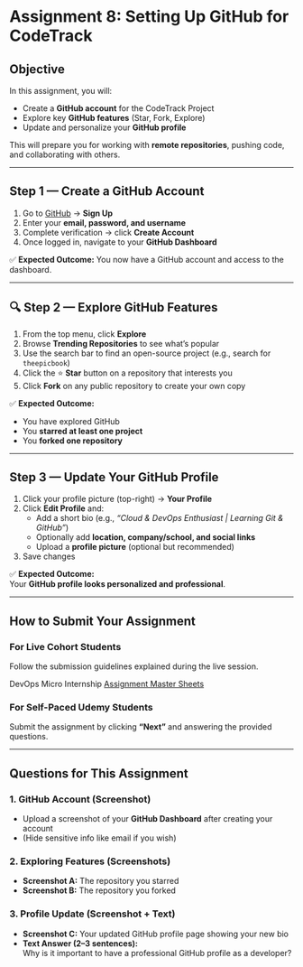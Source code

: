 # Assignment 8: Setting Up GitHub for CodeTrack

## Objective
In this assignment, you will:  
- Create a **GitHub account** for the CodeTrack Project  
- Explore key **GitHub features** (Star, Fork, Explore)  
- Update and personalize your **GitHub profile**  

This will prepare you for working with **remote repositories**, pushing code, and collaborating with others.  

---

## Step 1 — Create a GitHub Account
1. Go to [GitHub](https://github.com) → **Sign Up**  
2. Enter your **email, password, and username**  
3. Complete verification → click **Create Account**  
4. Once logged in, navigate to your **GitHub Dashboard**  

✅ **Expected Outcome:** You now have a GitHub account and access to the dashboard.  

---

## 🔍 Step 2 — Explore GitHub Features
1. From the top menu, click **Explore**  
2. Browse **Trending Repositories** to see what’s popular  
3. Use the search bar to find an open-source project (e.g., search for `theepicbook`)  
4. Click the ⭐ **Star** button on a repository that interests you  
5. Click **Fork** on any public repository to create your own copy  

✅ **Expected Outcome:**  
- You have explored GitHub  
- You **starred at least one project**  
- You **forked one repository**  

---

## Step 3 — Update Your GitHub Profile
1. Click your profile picture (top-right) → **Your Profile**  
2. Click **Edit Profile** and:  
   - Add a short bio (e.g., *“Cloud & DevOps Enthusiast | Learning Git & GitHub”*)  
   - Optionally add **location, company/school, and social links**  
   - Upload a **profile picture** (optional but recommended)  
3. Save changes  

✅ **Expected Outcome:**  
Your **GitHub profile looks personalized and professional**.  

---

## How to Submit Your Assignment

### For Live Cohort Students
Follow the submission guidelines explained during the live session.  

DevOps Micro Internship [Assignment Master Sheets](https://docs.google.com/spreadsheets/d/1HnlenHEjytvLJMy84bBF-5B1RABaY_BjbfwCj-qnvHM/edit?gid=1951781267#gid=1951781267)

### For Self-Paced Udemy Students
Submit the assignment by clicking **“Next”** and answering the provided questions.  

---

## Questions for This Assignment

### 1. GitHub Account (Screenshot)  
- Upload a screenshot of your **GitHub Dashboard** after creating your account  
- (Hide sensitive info like email if you wish)  

### 2. Exploring Features (Screenshots)  
- **Screenshot A:** The repository you starred  
- **Screenshot B:** The repository you forked  

### 3. Profile Update (Screenshot + Text)  
- **Screenshot C:** Your updated GitHub profile page showing your new bio  
- **Text Answer (2–3 sentences):**  
  Why is it important to have a professional GitHub profile as a developer?  

